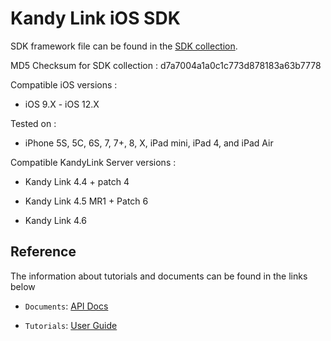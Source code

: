 # Kandy Link iOS SDK

SDK framework file can be found in the [SDK collection](https://github.com/Kandy-IO/kandy-link-ios-sdk/tree/master/dist).

MD5 Checksum for SDK collection : d7a7004a1a0c1c773d878183a63b7778

Compatible iOS versions :

* iOS 9.X - iOS 12.X

Tested on :

* iPhone 5S, 5C, 6S, 7, 7+, 8, X, iPad mini, iPad 4, and iPad Air

Compatible KandyLink Server versions :

* Kandy Link 4.4 + patch 4

* Kandy Link 4.5 MR1 + Patch 6

* Kandy Link 4.6

## Reference

The information about tutorials and documents can be found in the links below

* `Documents`: [API Docs](https://kandy-io.github.io/kandy-link-ios-sdk/docs)

* `Tutorials`: [User Guide](https://kandy-io.github.io/kandy-link-ios-sdk/tutorials/)

